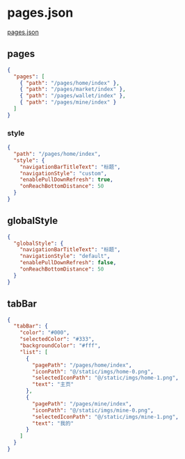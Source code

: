 # pages.json

[pages.json](https://uniapp.dcloud.net.cn/collocation/pages.html)

## pages

```json
{
  "pages": [
    { "path": "/pages/home/index" },
    { "path": "/pages/market/index" },
    { "path": "/pages/wallet/index" },
    { "path": "/pages/mine/index" }
  ]
}
```

### style

```json
{
  "path": "/pages/home/index",
  "style": {
    "navigationBarTitleText": "标题",
    "navigationStyle": "custom",
    "enablePullDownRefresh": true,
    "onReachBottomDistance": 50
  }
}
```

## globalStyle

```json
{
  "globalStyle": {
    "navigationBarTitleText": "标题",
    "navigationStyle": "default",
    "enablePullDownRefresh": false,
    "onReachBottomDistance": 50
  }
}
```

## tabBar

```json
{
  "tabBar": {
    "color": "#000",
    "selectedColor": "#333",
    "backgroundColor": "#fff",
    "list": [
      {
        "pagePath": "/pages/home/index",
        "iconPath": "@/static/imgs/home-0.png",
        "selectedIconPath": "@/static/imgs/home-1.png",
        "text": "主页"
      },
      {
        "pagePath": "/pages/mine/index",
        "iconPath": "@/static/imgs/mine-0.png",
        "selectedIconPath": "@/static/imgs/mine-1.png",
        "text": "我的"
      }
    ]
  }
}
```
